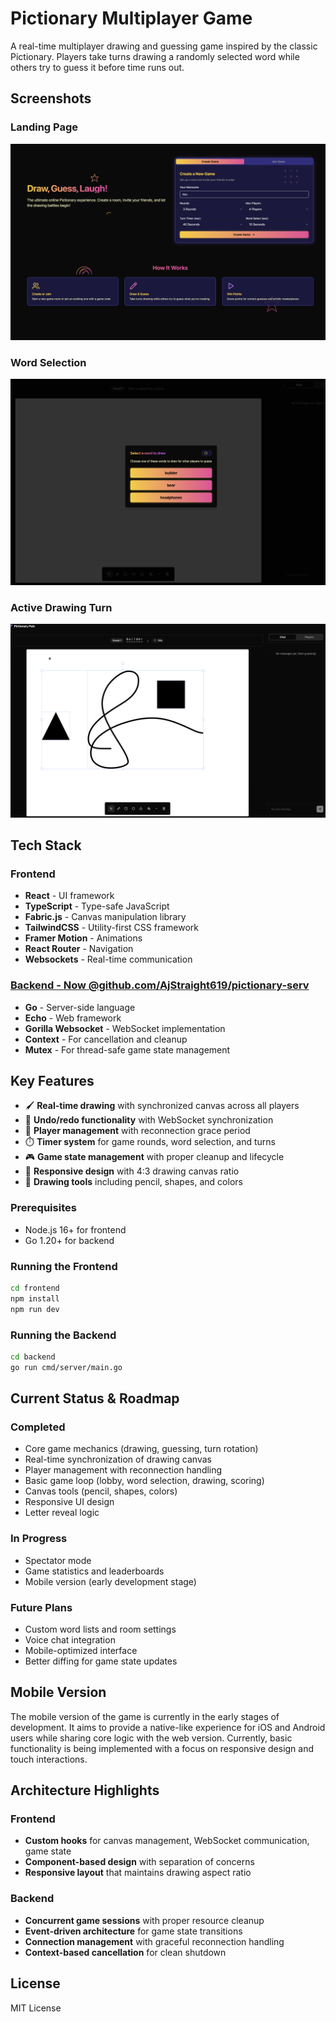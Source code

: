 # Pictionary Multiplayer Game

A real-time multiplayer drawing and guessing game inspired by the classic Pictionary. Players take turns drawing a randomly selected word while others try to guess it before time runs out.

## Screenshots

### Landing Page
![Landing Page](screenshots/landing-page.png)

### Word Selection
![Word Selection](screenshots/word-selection.png)

### Active Drawing Turn
![Active Turn](screenshots/active-turn.png)

## Tech Stack

### Frontend
- **React** - UI framework
- **TypeScript** - Type-safe JavaScript
- **Fabric.js** - Canvas manipulation library
- **TailwindCSS** - Utility-first CSS framework
- **Framer Motion** - Animations
- **React Router** - Navigation
- **Websockets** - Real-time communication

### [Backend - Now @github.com/AjStraight619/pictionary-serv](https://github.com/AjStraight619/pictionary-serv)
- **Go** - Server-side language
- **Echo** - Web framework
- **Gorilla Websocket** - WebSocket implementation
- **Context** - For cancellation and cleanup
- **Mutex** - For thread-safe game state management

## Key Features

- 🖌️ **Real-time drawing** with synchronized canvas across all players
- 🔄 **Undo/redo functionality** with WebSocket synchronization
- 👥 **Player management** with reconnection grace period
- ⏱️ **Timer system** for game rounds, word selection, and turns
- 🎮 **Game state management** with proper cleanup and lifecycle
- 📱 **Responsive design** with 4:3 drawing canvas ratio
- 🎨 **Drawing tools** including pencil, shapes, and colors




### Prerequisites
- Node.js 16+ for frontend
- Go 1.20+ for backend

### Running the Frontend
```bash
cd frontend
npm install
npm run dev
```

### Running the Backend
```bash
cd backend
go run cmd/server/main.go
```

## Current Status & Roadmap

### Completed
- Core game mechanics (drawing, guessing, turn rotation)
- Real-time synchronization of drawing canvas
- Player management with reconnection handling
- Basic game loop (lobby, word selection, drawing, scoring)
- Canvas tools (pencil, shapes, colors)
- Responsive UI design
- Letter reveal logic

### In Progress
- Spectator mode
- Game statistics and leaderboards
- Mobile version (early development stage)

### Future Plans
- Custom word lists and room settings
- Voice chat integration
- Mobile-optimized interface
- Better diffing for game state updates

## Mobile Version

The mobile version of the game is currently in the early stages of development. It aims to provide a native-like experience for iOS and Android users while sharing core logic with the web version. Currently, basic functionality is being implemented with a focus on responsive design and touch interactions.

## Architecture Highlights

### Frontend
- **Custom hooks** for canvas management, WebSocket communication, game state
- **Component-based design** with separation of concerns
- **Responsive layout** that maintains drawing aspect ratio

### Backend
- **Concurrent game sessions** with proper resource cleanup
- **Event-driven architecture** for game state transitions
- **Connection management** with graceful reconnection handling
- **Context-based cancellation** for clean shutdown

## License

MIT License 